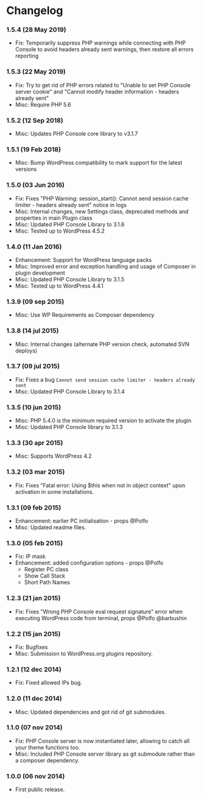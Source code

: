 # Changelog

### 1.5.4 (28 May 2019)
 * Fix: Temporarily suppress PHP warnings while connecting with PHP Console to avoid headers already sent warnings, then restore all errors reporting

### 1.5.3 (22 May 2019)
 * Fix: Try to get rid of PHP errors related to "Unable to set PHP Console server cookie" and "Cannot modify header information - headers already sent"
 * Misc: Require PHP 5.6

### 1.5.2 (12 Sep 2018)
 * Misc: Updates PHP Console core library to v3.1.7

### 1.5.1 (19 Feb 2018)
 * Misc: Bump WordPress compatibility to mark support for the latest versions

### 1.5.0 (03 Jun 2016)
 * Fix: Fixes "PHP Warning: session_start(): Cannot send session cache limiter - headers already sent" notice in logs
 * Misc: Internal changes, new Settings class, deprecated methods and properties in main Plugin class
 * Misc: Updated PHP Console Library to 3.1.6
 * Misc: Tested up to WordPress 4.5.2

### 1.4.0 (11 Jan 2016)
 * Enhancement: Support for WordPress language packs
 * Misc: Improved error and exception handling and usage of Composer in plugin development
 * Misc: Updated PHP Console Library to 3.1.5
 * Misc: Tested up to WordPress 4.4.1

### 1.3.9 (09 sep 2015)
 * Misc: Use WP Requirements as Composer dependency

### 1.3.8 (14 jul 2015)
 * Misc: Internal changes (alternate PHP version check, automated SVN deploys)

### 1.3.7 (09 jul 2015)
 * Fix: Fixes a bug `Cannot send session cache limiter - headers already sent`
 * Misc: Updated PHP Console Library to 3.1.4

### 1.3.5 (10 jun 2015)
 * Misc: PHP 5.4.0 is the minimum required version to activate the plugin
 * Misc: Updated PHP Console library to 3.1.3

### 1.3.3 (30 apr 2015)
 * Misc: Supports WordPress 4.2

### 1.3.2 (03 mar 2015)
 * Fix: Fixes "Fatal error: Using $this when not in object context" upon activation in some installations.

### 1.3.1 (09 feb 2015)
 * Enhancement: earlier PC initialisation - props @Polfo
 * Misc: Updated readme files.

### 1.3.0 (05 feb 2015)
 * Fix: IP mask
 * Enhancement: added configuration options - props @Polfo
   - Register PC class
   - Show Call Stack
   - Short Path Names

### 1.2.3 (21 jan 2015)
 * Fix: Fixes "Wrong PHP Console eval request signature" error when executing WordPress code from terminal, props @Polfo @barbushin

### 1.2.2 (15 jan 2015)
 * Fix: Bugfixes
 * Misc: Submission to WordPress.org plugins repository.

### 1.2.1 (12 dec 2014) 
 * Fix: Fixed allowed IPs bug.

### 1.2.0 (11 dec 2014) 
 * Misc: Updated dependencies and got rid of git submodules.

### 1.1.0 (07 nov 2014) 
 * Fix: PHP Console server is now instantiated later, allowing to catch all your theme functions too.
 * Misc: Included PHP Console server library as git submodule rather than a composer dependency.

### 1.0.0 (06 nov 2014) 
 * First public release.
